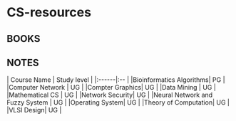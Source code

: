 # CS-resources
<h2>BOOKS</h2>
<h2>NOTES</h2>
| Course Name | Study level |
|:------|:-- |
|Bioinformatics Algorithms| PG |
|Computer Network | UG |
|Compter Graphics| UG |
|Data Mining | UG |
|Mathematical CS | UG |
|Network Security| UG |
|Neural Network and Fuzzy System | UG |
|Operating System| UG |
|Theory of Computation| UG |
|VLSI Design| UG |

